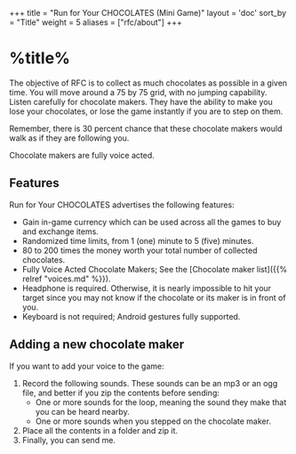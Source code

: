 +++
title = "Run for Your CHOCOLATES (Mini Game)"
layout = 'doc'
sort_by = "Title"
weight = 5
aliases = ["rfc/about"]
+++
# %title%
The objective of RFC is to collect as much chocolates as possible in a given time. You will move around a 75 by 75 grid, with no jumping capability. Listen carefully for chocolate makers. They have the ability to make you lose your chocolates, or lose the game instantly if you are to step on them.

Remember, there is 30 percent chance that these chocolate makers would walk as if they are following you.

Chocolate makers are fully voice acted.

## Features
Run for Your CHOCOLATES advertises the following features:
- Gain in-game currency which can be used across all the games to buy and exchange items.
- Randomized time limits, from 1 (one) minute to 5 (five) minutes.
- 80 to 200 times the money worth your total number of collected chocolates.
- Fully Voice Acted Chocolate Makers; See the [Chocolate maker list]({{% relref "voices.md" %}}).
- Headphone is required. Otherwise, it is nearly impossible to hit your target since you may not know if the chocolate or its maker is in front of you.
- Keyboard is not required; Android gestures fully supported.

## Adding a new chocolate maker
If you want to add your voice to the game:
1. Record the following sounds. These sounds can be an mp3 or an ogg file, and better if you zip the contents before sending:
	- One or more sounds for the loop, meaning the sound they make that you can be heard nearby.
	- One or more sounds when you stepped on the chocolate maker.
2. Place all the contents in a folder and zip it.
3. Finally, you can send me.
